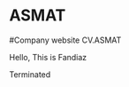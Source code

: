 # ASMAT
#Company website CV.ASMAT
<HTML doctype!>
<html>
<head>
  <link rel="icon" href="">
  <link rel="stylesheet" href="">
 </head>
 <body>
  <p> Hello, This is Fandiaz</p>
  <p> Terminated </p>
  </body>
 </html>
